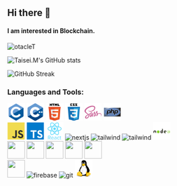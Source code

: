 <h2>Hi there 👋</h1>
<h4>I am interested in Blockchain.</h3>

<p> <img src="https://komarev.com/ghpvc/?username=otaclet&label=Profile%20views&color=0e75b6&style=flat" alt="otacleT" /> </p>

<!-- <p align="left"> <a href="https://github.com/ryo-ma/github-profile-trophy"><img src="https://github-profile-trophy.vercel.app/?username=otaclet" alt="otacleT" /></a> </p> -->

![Taisei.M's GitHub stats](https://github-readme-stats.vercel.app/api?username=otacleT&show_icons=true&count_private=true)

![GitHub Streak](https://github-readme-streak-stats.herokuapp.com/?user=otacleT)

<h3 align="left">Languages and Tools:</h3>
<p align="left"> 
<img src="https://raw.githubusercontent.com/devicons/devicon/master/icons/c/c-original.svg" alt="c" width="40" height="40"/>
<img src="https://raw.githubusercontent.com/devicons/devicon/master/icons/cplusplus/cplusplus-original.svg" alt="cplusplus" width="40" height="40"/>
<img src="https://raw.githubusercontent.com/devicons/devicon/master/icons/html5/html5-original-wordmark.svg" alt="html5" width="40" height="40"/>
<img src="https://raw.githubusercontent.com/devicons/devicon/master/icons/css3/css3-original-wordmark.svg" alt="css3" width="40" height="40"/>
<img src="https://raw.githubusercontent.com/devicons/devicon/master/icons/sass/sass-original.svg" alt="sass" width="40" height="40"/>
<img src="https://raw.githubusercontent.com/devicons/devicon/master/icons/php/php-original.svg" alt="php" width="40" height="40"/><br>
<img src="https://raw.githubusercontent.com/devicons/devicon/master/icons/javascript/javascript-original.svg" alt="javascript" width="40" height="40"/>
<img src="https://raw.githubusercontent.com/devicons/devicon/master/icons/typescript/typescript-original.svg" alt="typescript" width="40" height="40"/>
<img src="https://raw.githubusercontent.com/devicons/devicon/master/icons/react/react-original-wordmark.svg" alt="react" width="40" height="40"/>
<img src="https://cdn.worldvectorlogo.com/logos/nextjs-2.svg" alt="nextjs" width="40" height="40"/>
<img src="https://www.vectorlogo.zone/logos/tailwindcss/tailwindcss-icon.svg" alt="tailwind" width="40" height="40"/>
<img src="https://user-images.githubusercontent.com/80461281/193163428-b70a69f3-e69b-4a54-8f3f-148729a05d4c.svg" alt="tailwind" width="40" height="40"/>
<img src="https://raw.githubusercontent.com/devicons/devicon/master/icons/nodejs/nodejs-original-wordmark.svg" alt="nodejs" width="40" height="40"/><br>
<img src="https://user-images.githubusercontent.com/80461281/193162600-809bbb30-2e2f-449a-afac-6113d01d7ca8.png" width="40" height="40" />
<img src="https://user-images.githubusercontent.com/80461281/193162790-8dc54830-680e-4f69-a287-430425deeac6.svg" width="40" height="40" />
<img src="https://user-images.githubusercontent.com/80461281/193163335-f3295774-9497-489e-a476-2da8815da5a4.svg" width="40" height="40" />
<img src="https://user-images.githubusercontent.com/80461281/193163624-bac38d35-914d-4d1f-b9c0-f4256ac65b55.svg" width="40" height="40" />
<img src="https://user-images.githubusercontent.com/80461281/193163697-6cb86f6b-b10a-4385-b618-7d2e0f9a819e.png" width="40" height="40" /><br>
<img src="https://user-images.githubusercontent.com/80461281/193163497-d872398d-3837-40de-8070-92046cbf295d.svg" width="40" height="40" />
<img src="https://www.vectorlogo.zone/logos/firebase/firebase-icon.svg" alt="firebase" width="40" height="40"/>
<img src="https://www.vectorlogo.zone/logos/git-scm/git-scm-icon.svg" alt="git" width="40" height="40"/>
<img src="https://raw.githubusercontent.com/devicons/devicon/master/icons/linux/linux-original.svg" alt="linux" width="40" height="40"/>
</p>
